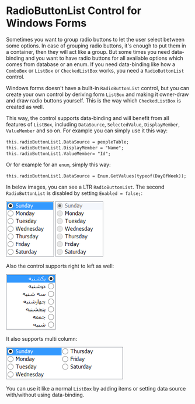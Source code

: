 # RadioButtonList Control for Windows Forms

Sometimes you want to group radio buttons to let the user select between some options. In case of grouping radio buttons, it's enough to put them in a container, then they will act like a group. But some times you need data-binding and you want to have radio buttons for all available options which comes from database or an enum. If you need data-binding like how a `ComboBox` or `ListBox` or `CheckedListBox` works, you need a `RadioButtonList` control.

Windows forms doesn't have a built-in `RadioButtonList` control, but you can create your own control by deriving form `ListBox` and making it owner-draw and draw radio buttons yourself. This is the way which `CheckedListBox` is created as well. 

This way, the control supports data-binding and will benefit from all features of `ListBox`, including `DataSource`, `SelectedValue`, `DisplayMember`, `ValueMember` and so on. For example you can simply use it this way:

    this.radioButtonList1.DataSource = peopleTable; 
    this.radioButtonList1.DisplayMember = "Name"; 
    this.radioButtonList1.ValueMember= "Id";

Or for example for an `enum`, simply this way:

    this.radioButtonList1.DataSource = Enum.GetValues(typeof(DayOfWeek)); 


In below images, you can see a LTR `RadioButtonList`. The second `RadioButtonList` is disabled by setting `Enabled = false;`:

![LTR](LTR.png)
![LTR](Disabled.png)

Also the control supports right to left as well:

![RTL](RTL.png)

It also supports multi column:

![MultiColumn](MultiColumn.png)

You can use it like a normal `ListBox` by adding items or setting data source with/without using data-binding.
